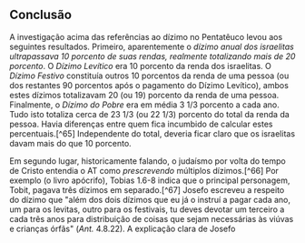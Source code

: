 ## Conclusão ##

A investigação acima das referências ao dízimo no Pentatêuco levou aos seguintes resultados.  Primeiro, aparentemente o _dízimo anual dos israelitas ultrapassava 10 porcento de suas rendas, realmente totalizando mais de 20 porcento_.  O _Dízimo Levítico_ era 10 porcento da renda dos israelitas.  O _Dízimo Festivo_ constituía outros 10 porcentos da renda de uma pessoa (ou dos restantes 90 porcentos após o pagamento do Dízimo Levítico), ambos estes dízimos totalizavam 20 (ou 19) porcento da renda de uma pessoa.  Finalmente, o _Dízimo do Pobre_ era em média 3 1/3 porcento a cada ano.  Tudo isto totaliza cerca de 23 1/3 (ou 22 1/3) porcento do total da renda da pessoa.  Havia diferenças entre quem fica incumbido de calcular estes percentuais.[^65]  Independente do total, deveria ficar claro que os israelitas davam mais do que 10 porcento.

Em segundo lugar, historicamente falando, o judaísmo por volta do tempo de Cristo entendia o AT como _prescrevendo_ múltiplos dízimos.[^66]  Por exemplo (o livro apócrifo), Tobias 1.6-8 indica que o principal personagem, Tobit, pagava três dízimos em separado.[^67]  Josefo escreveu a respeito do dízimo que "além dos dois dízimos que eu já o instruí a pagar cada ano, um para os levitas, outro para os festivais, tu deves devotar um terceiro a cada três anos para distribuição de coisas que sejam necessárias às viúvas e crianças órfãs" (_Ant._ 4.8.22).  A explicação clara de Josefo 
